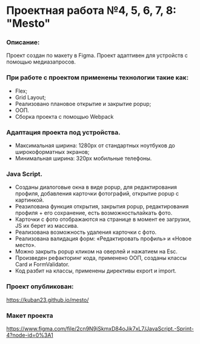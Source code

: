# Проектная работа №4, 5, 6, 7, 8: "Mesto"

### Описание:
Проект создан по макету в Figma.
Проект адаптивен для устройств с помощью медиазапросов.

### При работе с проектом применены технологии такие как:
* Flex;
* Grid Layout;
* Реализовано плановое открытие и закрытие popup;
* ООП.
* Сборка проекта с помощью Webpack

### Адаптация проекта под устройства.
 * Максимальная ширина: 1280px от стандартных ноутбуков до широкоформатных экранов;
 * Минимальная ширина: 320px мобильные телефоны.

### Java Script.
* Созданы диалоговые окна в виде popup, для редактирования профиля, добавления карточки фотографий, открытие popup с картинкой.
* Реазилована функция открытия, закрытия popup, редактирования профиля + его сохранение, есть возможностьлайкать фото.
* Карточки с фото отображаются на странице в момент ее загрузки, JS их берет из массива.
* Реализована возможность удаления карточки с фото.
* Реализована валидация форм: «Редактировать профиль» и «Новое место».
* Можно закрыть popup кликом на оверлей и нажатием на Esc.
* Произведен рефакторинг кода, применено ООП, созданы классы Card и FormValidator.
* Код разбит на классы, применены директивы export и import.

### Проект опубликован:
https://kuban23.github.io/mesto/

### Макет проекта
https://www.figma.com/file/2cn9N9jSkmxD84oJik7xL7/JavaScript.-Sprint-4?node-id=0%3A1

